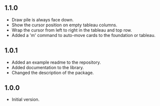 ## 1.1.0

- Draw pile is always face down.
- Show the cursor position on empty tableau columns.
- Wrap the cursor from left to right in the tableau and top row.
- Added a 'm' command to auto-move cards to the foundation or tableau.

## 1.0.1

- Added an example readme to the repository.
- Added documentation to the library.
- Changed the description of the package.

## 1.0.0

- Initial version.
